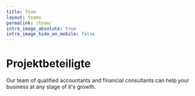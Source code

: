 ```yaml
---
title: Team
layout: teams
permalink: /team/
intro_image_absolute: true
intro_image_hide_on_mobile: false
---
```


# Projektbeteiligte

Our team of qualified accountants and financial consultants can help your business at any stage of it's growth.
